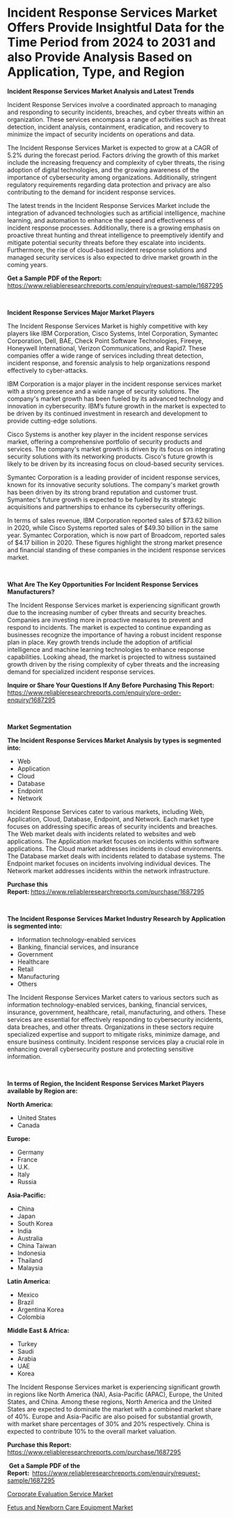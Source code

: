 <p><h1>Incident Response Services Market Offers Provide Insightful Data for the Time Period from 2024 to 2031 and also Provide Analysis Based on Application, Type, and Region</h1></p><p><strong>Incident Response Services Market Analysis and Latest Trends</strong></p>
<p><p>Incident Response Services involve a coordinated approach to managing and responding to security incidents, breaches, and cyber threats within an organization. These services encompass a range of activities such as threat detection, incident analysis, containment, eradication, and recovery to minimize the impact of security incidents on operations and data.</p><p>The Incident Response Services Market is expected to grow at a CAGR of 5.2% during the forecast period. Factors driving the growth of this market include the increasing frequency and complexity of cyber threats, the rising adoption of digital technologies, and the growing awareness of the importance of cybersecurity among organizations. Additionally, stringent regulatory requirements regarding data protection and privacy are also contributing to the demand for incident response services.</p><p>The latest trends in the Incident Response Services Market include the integration of advanced technologies such as artificial intelligence, machine learning, and automation to enhance the speed and effectiveness of incident response processes. Additionally, there is a growing emphasis on proactive threat hunting and threat intelligence to preemptively identify and mitigate potential security threats before they escalate into incidents. Furthermore, the rise of cloud-based incident response solutions and managed security services is also expected to drive market growth in the coming years.</p></p>
<p><strong>Get a Sample PDF of the Report:&nbsp;</strong> <a href="https://www.reliableresearchreports.com/enquiry/request-sample/1687295">https://www.reliableresearchreports.com/enquiry/request-sample/1687295</a></p>
<p>&nbsp;</p>
<p><strong>Incident Response Services Major Market Players</strong></p>
<p><p>The Incident Response Services Market is highly competitive with key players like IBM Corporation, Cisco Systems, Intel Corporation, Symantec Corporation, Dell, BAE, Check Point Software Technologies, Fireeye, Honeywell International, Verizon Communications, and Rapid7. These companies offer a wide range of services including threat detection, incident response, and forensic analysis to help organizations respond effectively to cyber-attacks.</p><p>IBM Corporation is a major player in the incident response services market with a strong presence and a wide range of security solutions. The company's market growth has been fueled by its advanced technology and innovation in cybersecurity. IBM’s future growth in the market is expected to be driven by its continued investment in research and development to provide cutting-edge solutions.</p><p>Cisco Systems is another key player in the incident response services market, offering a comprehensive portfolio of security products and services. The company's market growth is driven by its focus on integrating security solutions with its networking products. Cisco's future growth is likely to be driven by its increasing focus on cloud-based security services.</p><p>Symantec Corporation is a leading provider of incident response services, known for its innovative security solutions. The company's market growth has been driven by its strong brand reputation and customer trust. Symantec's future growth is expected to be fueled by its strategic acquisitions and partnerships to enhance its cybersecurity offerings.</p><p>In terms of sales revenue, IBM Corporation reported sales of $73.62 billion in 2020, while Cisco Systems reported sales of $49.30 billion in the same year. Symantec Corporation, which is now part of Broadcom, reported sales of $4.17 billion in 2020. These figures highlight the strong market presence and financial standing of these companies in the incident response services market.</p></p>
<p>&nbsp;</p>
<p><strong>What Are The Key Opportunities For Incident Response Services Manufacturers?</strong></p>
<p><p>The Incident Response Services market is experiencing significant growth due to the increasing number of cyber threats and security breaches. Companies are investing more in proactive measures to prevent and respond to incidents. The market is expected to continue expanding as businesses recognize the importance of having a robust incident response plan in place. Key growth trends include the adoption of artificial intelligence and machine learning technologies to enhance response capabilities. Looking ahead, the market is projected to witness sustained growth driven by the rising complexity of cyber threats and the increasing demand for specialized incident response services.</p></p>
<p><strong>Inquire or Share Your Questions If Any Before Purchasing This Report:</strong> <a href="https://www.reliableresearchreports.com/enquiry/pre-order-enquiry/1687295">https://www.reliableresearchreports.com/enquiry/pre-order-enquiry/1687295</a></p>
<p>&nbsp;</p>
<p><strong>Market Segmentation</strong></p>
<p><strong>The Incident Response Services Market Analysis by types is segmented into:</strong></p>
<p><ul><li>Web</li><li>Application</li><li>Cloud</li><li>Database</li><li>Endpoint</li><li>Network</li></ul></p>
<p><p>Incident Response Services cater to various markets, including Web, Application, Cloud, Database, Endpoint, and Network. Each market type focuses on addressing specific areas of security incidents and breaches. The Web market deals with incidents related to websites and web applications. The Application market focuses on incidents within software applications. The Cloud market addresses incidents in cloud environments. The Database market deals with incidents related to database systems. The Endpoint market focuses on incidents involving individual devices. The Network market addresses incidents within the network infrastructure.</p></p>
<p><strong>Purchase this Report:&nbsp;</strong><a href="https://www.reliableresearchreports.com/purchase/1687295">https://www.reliableresearchreports.com/purchase/1687295</a></p>
<p>&nbsp;</p>
<p><strong>The Incident Response Services Market Industry Research by Application is segmented into:</strong></p>
<p><ul><li>Information technology-enabled services</li><li>Banking, financial services, and insurance</li><li>Government</li><li>Healthcare</li><li>Retail</li><li>Manufacturing</li><li>Others</li></ul></p>
<p><p>The Incident Response Services Market caters to various sectors such as information technology-enabled services, banking, financial services, insurance, government, healthcare, retail, manufacturing, and others. These services are essential for effectively responding to cybersecurity incidents, data breaches, and other threats. Organizations in these sectors require specialized expertise and support to mitigate risks, minimize damage, and ensure business continuity. Incident response services play a crucial role in enhancing overall cybersecurity posture and protecting sensitive information.</p></p>
<p>&nbsp;</p>
<p><strong>In terms of Region, the Incident Response Services Market Players available by Region are:</strong></p>
<p>
    <p> <strong> North America: </strong>
        <ul>
            <li>United States</li>
            <li>Canada</li>
        </ul>
        </p> 
    <p> <strong> Europe: </strong>
        <ul>
            <li>Germany</li>
            <li>France</li>
            <li>U.K.</li>
            <li>Italy</li>
            <li>Russia</li>
        </ul>
        </p> 
    <p> <strong> Asia-Pacific: </strong>
        <ul>
            <li>China</li>
            <li>Japan</li>
            <li>South Korea</li>
            <li>India</li>
            <li>Australia</li>
            <li>China Taiwan</li>
            <li>Indonesia</li>
            <li>Thailand</li>
            <li>Malaysia</li>
        </ul>
        </p> 
    <p> <strong> Latin America: </strong>
        <ul>
            <li>Mexico</li>
            <li>Brazil</li>
            <li>Argentina Korea</li>
            <li>Colombia</li>
        </ul>
        </p> 
    <p> <strong> Middle East & Africa: </strong>
        <ul>
            <li>Turkey</li>
            <li>Saudi</li>
            <li>Arabia</li>
            <li>UAE</li>
            <li>Korea</li>
        </ul>
    </p>
    </p>
<p><p>The Incident Response Services market is experiencing significant growth in regions like North America (NA), Asia-Pacific (APAC), Europe, the United States, and China. Among these regions, North America and the United States are expected to dominate the market with a combined market share of 40%. Europe and Asia-Pacific are also poised for substantial growth, with market share percentages of 30% and 20% respectively. China is expected to contribute 10% to the overall market valuation.</p></p>
<p><strong>Purchase this Report: </strong><a href="https://www.reliableresearchreports.com/purchase/1687295">https://www.reliableresearchreports.com/purchase/1687295</a></p>
<p>&nbsp;<strong>Get a Sample PDF of the Report:&nbsp;&nbsp;</strong><a href="https://www.reliableresearchreports.com/enquiry/request-sample/1687295">https://www.reliableresearchreports.com/enquiry/request-sample/1687295</a></p>
<p><strong></strong></p>
<p><p><a href="https://issuu.com/reportprime-2/docs/corporate-evaluation-service-market-size-2030.pptx">Corporate Evaluation Service Market</a></p><p><a href="https://issuu.com/reportprime-2/docs/fetus-and-newborn-care-equipment-market-size-2030.">Fetus and Newborn Care Equipment Market</a></p></p>